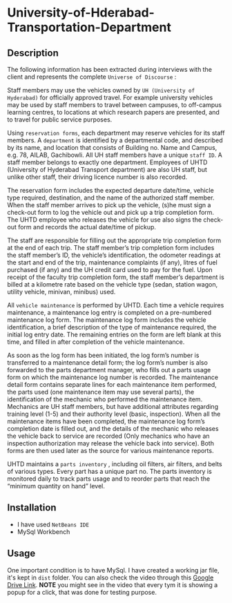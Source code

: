 # University-of-Hderabad-Transportation-Department
## Description
The following information has been extracted during interviews with the client and represents the complete `Universe of Discourse` :

Staff members may use the vehicles owned by `UH (University of Hyderabad)` for officially approved travel. For example university vehicles may be used by staff members to travel between campuses, to off-campus learning centres, to locations at which research papers are presented, and to travel for public service purposes.

Using `reservation forms`, each department may reserve vehicles for its staff members. A `department` is identified by a departmental code, and described by its name, and location that consists of Building no. Name and Campus, e.g. 78, AILAB, Gachibowli. All UH staff members have a unique `staff ID`. A staff member belongs to exactly one department. Employees of UHTD (University of Hyderabad Transport department) are also UH staff, but unlike other staff, their driving licence number is also recorded. 

The reservation form includes the expected departure date/time, vehicle type required, destination, and the name of the authorized staff member. When the staff member arrives to pick up the vehicle, (s)he must sign a check-out form to log the vehicle out and pick up a trip completion form. The UHTD employee who releases the vehicle for use also signs the check-out form and records the actual date/time of pickup. 

The staff are responsible for filling out the appropriate trip completion form at the end of each trip. The staff member’s trip completion form includes the staff member’s ID, the vehicle’s identification, the odometer readings at the start and end of the trip, maintenance complaints (if any), litres of fuel purchased (if any) and the UH credit card used to pay for the fuel. Upon receipt of the faculty trip completion form, the staff member’s department is billed at a kilometre rate based on the vehicle type (sedan, station wagon, utility vehicle, minivan, minibus) used.

All `vehicle maintenance` is performed by UHTD. Each time a vehicle requires maintenance, a maintenance log entry is completed on a pre-numbered maintenance log form. The maintenance log form includes the vehicle identification, a brief description of the type of maintenance required, the initial log entry date. The remaining entries on the form are left blank at this time, and filled in after completion of the vehicle maintenance.

As soon as the log form has been initiated, the log form’s number is transferred to a maintenance detail form; the log form’s number is also forwarded to the parts department manager, who fills out a parts usage form on which the maintenance log number is recorded. The maintenance detail form contains separate lines for each maintenance item performed, the parts used (one maintenance item may use several parts), the identification of the mechanic who performed the maintenance item. Mechanics are UH staff members, but have additional attributes regarding training level (1-5) and their authority level (basic, inspection). When all the maintenance items have been completed, the maintenance log form’s completion date is filled out, and the details of the mechanic who releases the vehicle back to service are recorded (Only mechanics who have an inspection authorization may release the vehicle back into service). Both forms are then used later as the source for various maintenance reports.

UHTD maintains a `parts inventory` , including oil filters, air filters, and belts of various types. Every part has a unique part no. The parts inventory is monitored daily to track parts usage and to reorder parts that reach the “minimum quantity on hand” level. 

## Installation
 - I have used `NetBeans IDE`
 - MySql Workbench

## Usage
One important condition is to have MySql. I have created a working jar file, it's kept in `dist` folder. You can also check the video through this [Google Drive Link](https://drive.google.com/file/d/1KY7cMlGk6HS75GfEoSe0uG5Va5dRjP-Y/view).
**NOTE** you might see in the video that every tym it is showing a popup for a click, that was done for testing purpose.  
